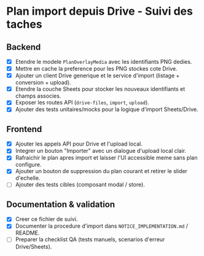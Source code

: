 # Plan import depuis Drive - Suivi des taches

## Backend
- [x] Etendre le modele `PlanOverlayMedia` avec les identifiants PNG dedies.
- [x] Mettre en cache la preference pour les PNG stockes cote Drive.
- [x] Ajouter un client Drive generique et le service d'import (listage + conversion + upload).
- [x] Etendre la couche Sheets pour stocker les nouveaux identifiants et champs associes.
- [x] Exposer les routes API (`drive-files`, `import`, `upload`).
- [x] Ajouter des tests unitaires/mocks pour la logique d'import Sheets/Drive.

## Frontend
- [x] Ajouter les appels API pour Drive et l'upload local.
- [x] Integrer un bouton "Importer" avec un dialogue d'upload local clair.
- [x] Rafraichir le plan apres import et laisser l'UI accessible meme sans plan configure.
- [x] Ajouter un bouton de suppression du plan courant et retirer le slider d'echelle.
- [ ] Ajouter des tests cibles (composant modal / store).

## Documentation & validation
- [x] Creer ce fichier de suivi.
- [x] Documenter la procedure d'import dans `NOTICE_IMPLEMENTATION.md` / README.
- [ ] Preparer la checklist QA (tests manuels, scenarios d'erreur Drive/Sheets).
